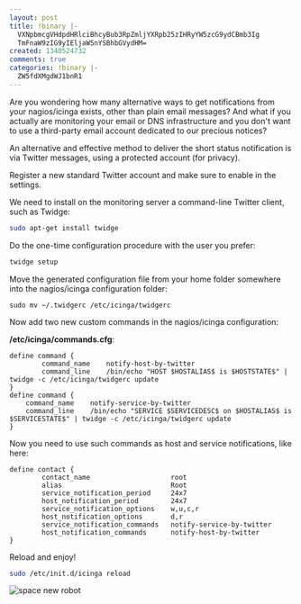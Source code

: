 ```yaml
---
layout: post
title: !binary |-
  VXNpbmcgVHdpdHRlciBhcyBub3RpZmljYXRpb25zIHRyYW5zcG9ydCBmb3Ig
  TmFnaW9zIG9yIEljaW5nYSBhbGVydHM=
created: 1340524732
comments: true
categories: !binary |-
  ZW5fdXMgdWJ1bnR1
---
```

Are you wondering how many alternative ways to get notifications from your nagios/icinga exists, other than plain email messages? And what if you actually are monitoring your email or DNS infrastructure and you don't want to use a third-party email account dedicated to our precious notices?

An alternative and effective method to deliver the short status notification is via Twitter messages, using a protected account (for privacy).

<!--more-->

Register a new standard Twitter account and make sure to enable in the settings.

We need to install on the monitoring server a command-line Twitter client, such as Twidge:

``` bash
sudo apt-get install twidge
```

Do the one-time configuration procedure with the user you prefer:

``` bash
twidge setup
```

Move the generated configuration file from your home folder somewhere into the nagios/icinga configuration folder:

```
sudo mv ~/.twidgerc /etc/icinga/twidgerc
```

Now add two new custom commands in the nagios/icinga configuration:

<strong>/etc/icinga/commands.cfg</strong>:
```
define command {
        command_name	notify-host-by-twitter
        command_line	/bin/echo "HOST $HOSTALIAS$ is $HOSTSTATE$" | twidge -c /etc/icinga/twidgerc update
}
define command {
	command_name	notify-service-by-twitter
	command_line	/bin/echo "SERVICE $SERVICEDESC$ on $HOSTALIAS$ is $SERVICESTATE$" | twidge -c /etc/icinga/twidgerc update
}
```

Now you need to use such commands as host and service notifications, like here:
```
define contact {
        contact_name                    root
        alias                           Root
        service_notification_period     24x7
        host_notification_period        24x7
        service_notification_options    w,u,c,r
        host_notification_options       d,r
        service_notification_commands   notify-service-by-twitter
        host_notification_commands      notify-host-by-twitter
}
```

Reload and enjoy!

``` bash
sudo /etc/init.d/icinga reload
```

<img src="http://gionn.net/sites/default/files/space%20new%20robot.png" alt="space new robot" />
